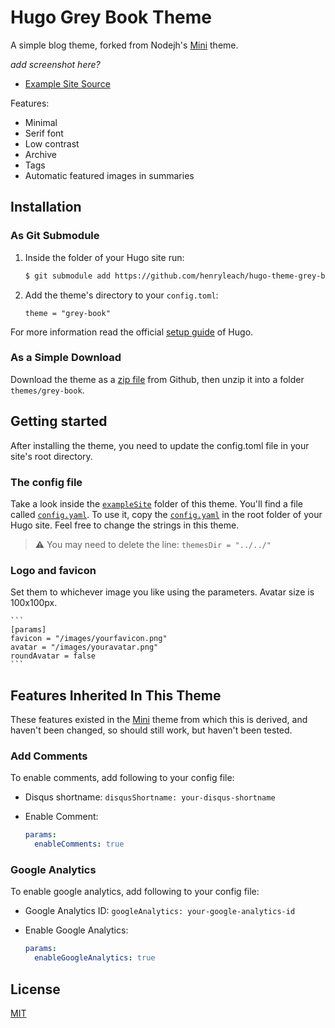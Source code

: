 # Hugo Grey Book Theme

A simple blog theme, forked from Nodejh's [Mini](https://github.com/henryleach/hugo-theme-grey-book) theme. 

_add screenshot here?_

- [Example Site Source](https://github.com/henryleach/hugo-theme-grey-book/tree/master/exampleSite)

Features:

- Minimal
- Serif font
- Low contrast
- Archive
- Tags
- Automatic featured images in summaries

## Installation

### As Git Submodule

1. Inside the folder of your Hugo site run:

    ```bash
    $ git submodule add https://github.com/henryleach/hugo-theme-grey-book.git themes/grey-book
    ```

2. Add the theme's directory to your `config.toml`:

    ```
   theme = "grey-book"
    ```

For more information read the official [setup guide](//gohugo.io/overview/installing/) of Hugo.

### As a Simple Download

Download the theme as a [zip file](https://github.com/henryleach/hugo-theme-grey-book/archive/refs/heads/main.zip) from Github, then unzip it into a folder `themes/grey-book`.


## Getting started

After installing the theme, you need to update the config.toml file in your site's root directory. 


### The config file

Take a look inside the [`exampleSite`](https://github.com/henryleach/hugo-theme-grey-book/tree/main/exampleSite) folder of this theme. You'll find a file called [`config.yaml`](https://github.com/henryleach/hugo-theme-grey-book/blob/master/exampleSite/config.yaml). To use it, copy the [`config.yaml`](https://github.com/henryleach/hugo-theme-grey-book/blob/master/exampleSite/config.yaml) in the root folder of your Hugo site. Feel free to change the strings in this theme.

> ⚠️ You may need to delete the line: `themesDir = "../../"` 

### Logo and favicon

Set them to whichever image you like using the parameters. Avatar size is 100x100px.

    ```
    [params]
	favicon = "/images/yourfavicon.png"
	avatar = "/images/youravatar.png"
	roundAvatar = false
    ```


## Features Inherited In This Theme

These features existed in the [Mini](https://github.com/henryleach/hugo-theme-grey-book) theme from which this is derived, and haven't been changed, so should still work, but haven't been tested. 

### Add Comments

To enable comments, add following to your config file:

- Disqus shortname: `disqusShortname: your-disqus-shortname`
- Enable Comment:

    ```yaml
    params:
      enableComments: true
    ```

### Google Analytics

To enable google analytics, add following to your config file:

- Google Analytics ID: `googleAnalytics: your-google-analytics-id`
- Enable Google Analytics:

    ```yaml
    params:
      enableGoogleAnalytics: true
    ```

## License

[MIT](https://github.com/henryleach/hugo-theme-grey-book/blob/main/LICENSE.md)
